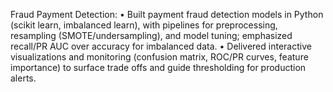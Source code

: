  Fraud Payment Detection: 
•	Built payment fraud detection models in Python (scikit learn, imbalanced learn), with pipelines for preprocessing, resampling (SMOTE/undersampling), and model tuning; emphasized recall/PR AUC over accuracy for imbalanced data. 
•	Delivered interactive visualizations and monitoring (confusion matrix, ROC/PR curves, feature importance) to surface trade offs and guide thresholding for production alerts.
